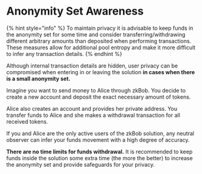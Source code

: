 # Anonymity Set Awareness

{% hint style="info" %}
To maintain privacy it is advisable to keep funds in the anonymity set for some time and consider transferring/withdrawing different arbitrary amounts than deposited when performing transactions. These measures allow for additional pool entropy and make it more difficult to infer any transaction details.&#x20;
{% endhint %}

Although internal transaction details are hidden, user privacy can be compromised when entering in or leaving the solution **in cases when there is a small anonymity set.**

Imagine you want to send money to Alice through zkBob. You decide to create a new account and deposit the exact necessary amount of tokens.&#x20;

Alice also creates an account and provides her private address. You transfer funds to Alice and she makes a withdrawal transaction for all received tokens.&#x20;

If you and Alice are the only active users of the zkBob solution, any neutral observer can infer your funds movement with a high degree of accuracy.

**There are no time limits for funds withdrawal.** It is recommended to keep funds inside the solution some extra time (the more the better) to increase the anonymity set and provide safeguards for your privacy.
